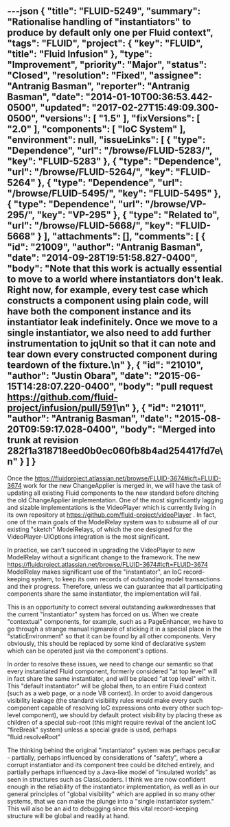 ---json
{
  "title": "FLUID-5249",
  "summary": "Rationalise handling of \"instantiators\" to produce by default only one per Fluid context",
  "tags": "FLUID",
  "project": {
    "key": "FLUID",
    "title": "Fluid Infusion"
  },
  "type": "Improvement",
  "priority": "Major",
  "status": "Closed",
  "resolution": "Fixed",
  "assignee": "Antranig Basman",
  "reporter": "Antranig Basman",
  "date": "2014-01-10T00:36:53.442-0500",
  "updated": "2017-02-27T15:49:09.300-0500",
  "versions": [
    "1.5"
  ],
  "fixVersions": [
    "2.0"
  ],
  "components": [
    "IoC System"
  ],
  "environment": null,
  "issueLinks": [
    {
      "type": "Dependence",
      "url": "/browse/FLUID-5283/",
      "key": "FLUID-5283"
    },
    {
      "type": "Dependence",
      "url": "/browse/FLUID-5264/",
      "key": "FLUID-5264"
    },
    {
      "type": "Dependence",
      "url": "/browse/FLUID-5495/",
      "key": "FLUID-5495"
    },
    {
      "type": "Dependence",
      "url": "/browse/VP-295/",
      "key": "VP-295"
    },
    {
      "type": "Related to",
      "url": "/browse/FLUID-5668/",
      "key": "FLUID-5668"
    }
  ],
  "attachments": [],
  "comments": [
    {
      "id": "21009",
      "author": "Antranig Basman",
      "date": "2014-09-28T19:51:58.827-0400",
      "body": "Note that this work is actually essential to move to a world where instantiators don't leak. Right now, for example, every test case which constructs a component using plain code, will have both the component instance and its instantiator leak indefinitely. Once we move to a single instantiator, we also need to add further instrumentation to jqUnit so that it can note and tear down every constructed component during teardown of the fixture.\n"
    },
    {
      "id": "21010",
      "author": "Justin Obara",
      "date": "2015-06-15T14:28:07.220-0400",
      "body": "pull request <https://github.com/fluid-project/infusion/pull/591>\n"
    },
    {
      "id": "21011",
      "author": "Antranig Basman",
      "date": "2015-08-20T09:59:17.028-0400",
      "body": "Merged into trunk at revision 282f1a318718eed0b0ec060fb8b4ad254417fd7e\n"
    }
  ]
}
---
Once the <https://fluidproject.atlassian.net/browse/FLUID-3674#icft=FLUID-3674> work for the new ChangeApplier is merged in, we will have the task of updating all existing Fluid components to the new standard before ditching the old ChangeApplier implementation. One of the most significantly lagging and sizable implementations is the VideoPlayer which is currently living in its own repository at <https://github.com/fluid-project/videoPlayer> . In fact, one of the main goals of the ModelRelay system was to subsume all of our existing "sketch" ModelRelays, of which the one designed for the VideoPlayer-UIOptions integration is the most significant.

In practice, we can't succeed in upgrading the VideoPlayer to new ModelRelay without a significant change to the framework. The new <https://fluidproject.atlassian.net/browse/FLUID-3674#icft=FLUID-3674> ModelRelay makes significant use of the "instantiator", an IoC record-keeping system, to keep its own records of outstanding model transactions and their progress. Therefore, unless we can guarantee that all participating components share the same instantiator, the implementation will fail.

This is an opportunity to correct several outstanding awkwardnesses that the current "instantiator" system has forced on us. When we create "contextual" components, for example, such as a PageEnhancer, we have to go through a strange manual rigmarole of sticking it in a special place in the "staticEnvironment" so that it can be found by all other components. Very obviously, this should be replaced by some kind of declarative system which can be operated just via the component's options.

In order to resolve these issues, we need to change our semantic so that every instantiated Fluid component, formerly considered "at top level" will in fact share the same instantiator, and will be placed "at top level" with it. This "default instantiator" will be global then, to an entire Fluid context (such as a web page, or a node V8 context). In order to avoid dangerous visibility leakage (the standard visibility rules would make every such component capable of resolving IoC expressions onto every other such top-level component), we should by default protect visibility by placing these as children of a special sub-root (this might require revival of the ancient IoC "fireBreak" system) unless a special grade is used, perhaps "fluid.resolveRoot"

The thinking behind the original "instantiator" system was perhaps peculiar - partially, perhaps influenced by considerations of "safety", where a corrupt instantiator and its component tree could be ditched entirely, and partially perhaps influenced by a Java-like model of "insulated worlds" as seen in structures such as ClassLoaders. I think we are now confident enough in the reliability of the instantiator implementation, as well as in our general principles of "global visibility" which are applied in so many other systems, that we can make the plunge into a "single instantiator system." This will also be an aid to debugging since this vital record-keeping structure will be global and readily at hand.

        